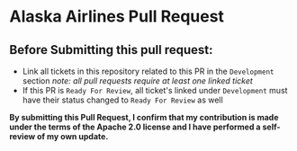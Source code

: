 # Alaska Airlines Pull Request

## Before Submitting this pull request:
- Link all tickets in this repository related to this PR in the `Development` section
_note: all pull requests require at least one linked ticket_
- If this PR is `Ready For Review`, all ticket's linked under `Development` must have their status changed to `Ready For Review` as well

**By submitting this Pull Request, I confirm that my contribution is made under the terms of the Apache 2.0 license and I have performed a self-review of my own update.**